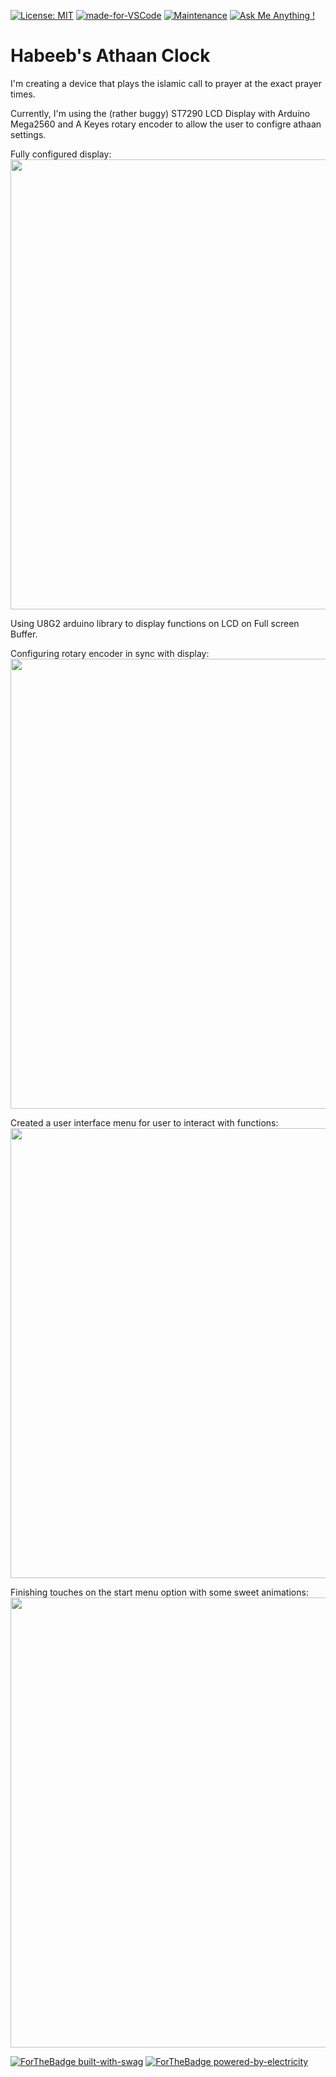 [![License: MIT](https://img.shields.io/badge/License-MIT-yellow.svg)](https://opensource.org/licenses/MIT)
[![made-for-VSCode](https://img.shields.io/badge/Made%20for-VSCode-1f425f.svg)](https://code.visualstudio.com/)
[![Maintenance](https://img.shields.io/badge/Maintained%3F-yes-green.svg)](https://github.com/suroh001/Athaan-Clock/commits/master)
[![Ask Me Anything !](https://img.shields.io/badge/Ask%20me-anything-1abc9c.svg)](https://github.com/suroh001/AthaanClock/issues/new)

# Habeeb's Athaan Clock
I'm creating a device that plays the islamic call to prayer at the exact prayer times.

Currently, I'm using the (rather buggy) ST7290 LCD Display with Arduino Mega2560 and A Keyes rotary encoder to allow the user to configre athaan settings.

Fully configured display:
<img src="https://raw.githubusercontent.com/suroh001/AthaanClock/master/Images/board.JPG" width="720">

Using U8G2 arduino library to display functions on LCD on Full screen Buffer.

Configuring rotary encoder in sync with display:
<img src="https://raw.githubusercontent.com/suroh001/AthaanClock/master/Images/rotaryencoder.gif" width="720">

Created a user interface menu for user to interact with functions:
<img src="https://raw.githubusercontent.com/suroh001/AthaanClock/master/Images/menuStructure.gif" width="720">

Finishing touches on the start menu option with some sweet animations:
<img src="https://raw.githubusercontent.com/suroh001/Athaan-Clock/master/Images/menuFinal.gif" width="720">

[![ForTheBadge built-with-swag](http://ForTheBadge.com/images/badges/built-with-swag.svg)](https://GitHub.com/suroh001/)
[![ForTheBadge powered-by-electricity](http://ForTheBadge.com/images/badges/powered-by-electricity.svg)](http://ForTheBadge.com)
